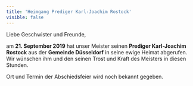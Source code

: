 ```yaml
---
title: 'Heimgang Prediger Karl-Joachim Rostock'
visible: false
---
```


Liebe Geschwister und Freunde,

am **21. September 2019** hat unser Meister seinen **Prediger Karl-Joachim Rostock** aus der **Gemeinde Düsseldorf** in seine ewige Heimat abgerufen. Wir wünschen ihm und den seinen Trost und Kraft des Meisters in diesen Stunden.

Ort und Termin der Abschiedsfeier wird noch bekannt gegeben.